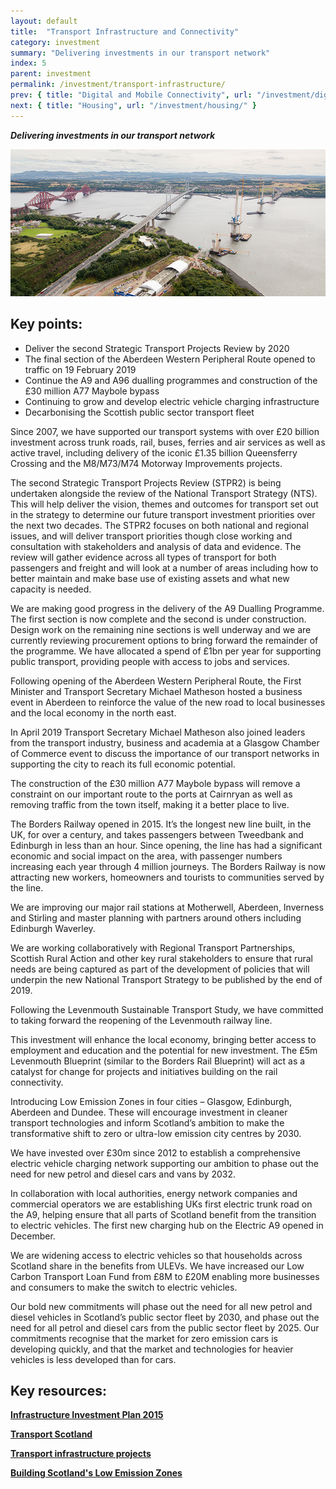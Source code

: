```yaml
---
layout: default
title:  "Transport Infrastructure and Connectivity"
category: investment
summary: "Delivering investments in our transport network"
index: 5
parent: investment
permalink: /investment/transport-infrastructure/
prev: { title: "Digital and Mobile Connectivity", url: "/investment/digital-mobile-connectivity/" }
next: { title: "Housing", url: "/investment/housing/" }
---
```

***Delivering investments in our transport network***

![A photograph of the Queensferry Crossing when under construction](/assets/images/pageimages/Investment.9.jpg)

## Key points:

- Deliver the second Strategic Transport Projects Review by 2020
- The final section of the Aberdeen Western Peripheral Route opened to traffic on 19 February 2019
- Continue the A9 and A96 dualling programmes and construction of the £30 million A77 Maybole bypass
- Continuing to grow and develop electric vehicle charging infrastructure
- Decarbonising the Scottish public sector transport fleet


Since 2007, we have supported our transport systems with over £20 billion investment across trunk roads, rail, buses, ferries and air services as well as active travel, including delivery of the iconic £1.35 billion Queensferry Crossing and the M8/M73/M74 Motorway Improvements projects.  

The second Strategic Transport Projects Review (STPR2) is being undertaken alongside the review of the National Transport Strategy (NTS). This will help deliver the vision, themes and outcomes for transport set out in the strategy to determine our future transport investment priorities over the next two decades. The STPR2 focuses on both national and regional issues, and will deliver transport priorities though close working and consultation with stakeholders and analysis of data and evidence. The review will gather evidence across all types of transport for both passengers and freight and will look at a number of areas including how to better maintain and make base use of existing assets and what new capacity is needed.  

We are making good progress in the delivery of the A9 Dualling Programme. The first section is now complete and the second is under construction.  Design work on the remaining nine sections is well underway and we are currently reviewing procurement options to bring forward the remainder of the programme. We have allocated a spend of £1bn per year for supporting public transport, providing people with access to jobs and services.  

Following opening of the Aberdeen Western Peripheral Route, the First Minister and Transport Secretary Michael Matheson hosted a business event in Aberdeen to reinforce the value of the new road to local businesses and the local economy in the north east.  

In April 2019 Transport Secretary Michael Matheson also joined leaders from the transport industry, business and academia at a Glasgow Chamber of Commerce event to discuss the importance of our transport networks in supporting the city to reach its full economic potential.  

The construction of the £30 million A77 Maybole bypass will remove a constraint on our important route to the ports at Cairnryan as well as removing traffic from the town itself, making it a better place to live.  

The Borders Railway opened in 2015. It’s the longest new line built, in the UK, for over a century, and takes passengers between Tweedbank and Edinburgh in less than an hour. Since opening, the line has had a significant economic and social impact on the area, with passenger numbers increasing each year through 4 million journeys. The Borders Railway is now attracting new workers, homeowners and tourists to communities served by the line.  

We are improving our major rail stations at Motherwell, Aberdeen, Inverness and Stirling and master planning with partners around others including Edinburgh Waverley.  

We are working collaboratively with Regional Transport Partnerships, Scottish Rural Action and other key rural stakeholders to ensure that rural needs are being captured as part of the development of policies that will underpin the new National Transport Strategy to be published by the end of 2019.  

Following the Levenmouth Sustainable Transport Study, we have committed to taking forward the reopening of the Levenmouth railway line.  

This investment will enhance the local economy, bringing better access to employment and education and the potential for new investment. The £5m Levenmouth Blueprint (similar to the Borders Rail Blueprint) will act as a catalyst for change for projects and initiatives building on the rail connectivity.  

Introducing Low Emission Zones in four cities – Glasgow, Edinburgh, Aberdeen and Dundee. These will encourage investment in cleaner transport technologies and inform Scotland’s ambition to make the transformative shift to zero or ultra-low emission city centres by 2030.  

We have invested over £30m since 2012 to establish a comprehensive electric vehicle charging network supporting our ambition to phase out the need for new petrol and diesel cars and vans by 2032.  

In collaboration with local authorities, energy network companies and commercial operators we are establishing UKs first electric trunk road on the A9, helping ensure that all parts of Scotland benefit from the transition to electric vehicles. The first new charging hub on the Electric A9 opened in December.  

We are widening access to electric vehicles so that households across Scotland share in the benefits from ULEVs. We have increased our Low Carbon Transport Loan Fund from £8M to £20M enabling more businesses and consumers to make the switch to electric vehicles.  

Our bold new commitments will phase out the need for all new petrol and diesel vehicles in Scotland’s public sector fleet by 2030, and phase out the need for all petrol and diesel cars from the public sector fleet by 2025. Our commitments recognise that the market for zero emission cars is developing quickly, and that the market and technologies for heavier vehicles is less developed than for cars.  

## Key resources:

**[Infrastructure Investment Plan 2015 ](https://www.gov.scot/publications/infrastructure-investment-plan-2015/)**

**[Transport Scotland](https://www.transport.gov.scot/)**

**[Transport infrastructure projects](https://www.transport.gov.scot/projects/)**

**[Building Scotland's Low Emission Zones](https://consult.gov.scot/transport-scotland/building-scotlands-low-emission-zones/)**
